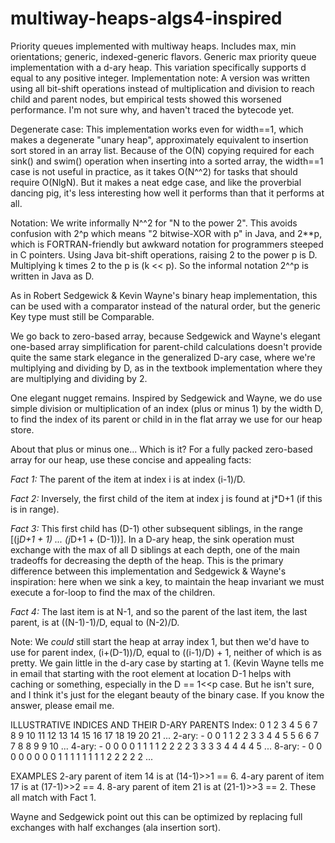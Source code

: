 # multiway-heaps-algs4-inspired
Priority queues implemented with multiway heaps. Includes max, min orientations; generic, indexed-generic flavors.
 Generic max priority queue implementation with a d-ary heap. This
 variation specifically supports d equal to any positive integer.
 Implementation note: A version was written using all bit-shift operations
 instead of multiplication and division to reach child and parent
 nodes, but empirical tests showed this worsened performance. I'm not sure why, 
 and haven't traced the bytecode yet.

Degenerate case: This implementation works even for width==1, which makes a
degenerate "unary heap", approximately equivalent to insertion sort stored
in an array list. Because of the O(N) copying required for each sink() and
swim() operation when inserting into a sorted array, the width==1 case is
not useful in practice, as it takes O(N^^2) for tasks that should require
O(NlgN). But it makes a neat edge case, and like the proverbial dancing
pig, it's less interesting how well it performs than that it performs at
all.

Notation: We write informally N^^2 for "N to the power 2". This avoids confusion with
2^p which means "2 bitwise-XOR with p" in Java, and 2**p, which is FORTRAN-friendly but awkward
notation for programmers steeped in C pointers. Using Java bit-shift
operations, raising 2 to the power p is D. Multiplying k times 2 to the
p is (k << p). So the informal notation 2^^p is written in Java as D.

As in Robert Sedgewick & Kevin Wayne's binary heap implementation, this can
be used with a comparator instead of the natural order, but the generic Key
type must still be Comparable.

We go back to zero-based array, because Sedgewick and Wayne's elegant
one-based array simplification for parent-child calculations doesn't provide
quite the same stark elegance in the generalized D-ary case, where we're
multiplying and dividing by D, as in the textbook implementation where
they are multiplying and dividing by 2.

One elegant nugget remains. Inspired by Sedgewick and Wayne, we do use simple
division or multiplication of an index (plus or minus 1) by the width D, to find
the index of its parent or child in in the flat array we use for our heap store.

About that plus or minus one... Which is it? For a fully packed zero-based
array for our heap, use these concise and appealing facts:

*Fact 1:* The parent of the item at index i is at index (i-1)/D.

*Fact 2:* Inversely, the first child of the item at index j is found at
j*D+1 (if this is in range).

*Fact 3:* This first child has (D-1) other subsequent siblings, in the
range [(j*D+1 + 1) ... (j*D+1 + (D-1))]. In a D-ary heap,
the sink operation must exchange with the max of all D siblings at each
depth, one of the main tradeoffs for decreasing the depth of the heap. This
is the primary difference between this implementation and Sedgewick & Wayne's
inspiration: here when we sink a key, to maintain the heap invariant we must
execute a for-loop to find the max of the children.

*Fact 4:* The last item is at N-1, and so the parent of the last item, the
last parent, is at ((N-1)-1)/D, equal to (N-2)/D.

Note: We *could* still start the heap at array index 1, but then we'd have
to use for parent index, (i+(D-1))/D, equal to ((i-1)/D) + 1, neither
of which is as pretty. We gain little in the d-ary case by starting at 1.
(Kevin Wayne tells me in email that starting with the root element at
location D-1 helps with caching or something, especially in the D == 1<<p case.
But he isn't sure, and I think it's just for the elegant beauty of the binary
case. If you know the answer, please email me.

ILLUSTRATIVE INDICES AND THEIR D-ARY PARENTS
Index:  0  1  2  3  4  5  6  7  8  9 10 11 12 13 14 15 16 17 18 19 20 21 ...
2-ary:  -  0  0  1  1  2  2  3  3  4  4  5  5  6  6  7  7  8  8  9  9 10 ...
4-ary:  -  0  0  0  0  1  1  1  1  2  2  2  2  3  3  3  3  4  4  4  4  5 ...
8-ary:  -  0  0  0  0  0  0  0  0  1  1  1  1  1  1  1  1  2  2  2  2  2 ...

EXAMPLES
2-ary parent of item 14 is at (14-1)>>1 == 6.
4-ary parent of item 17 is at (17-1)>>2 == 4.
8-ary parent of item 21 is at (21-1)>>3 == 2.
These all match with Fact 1.

Wayne and Sedgewick point out this can be optimized by replacing full
exchanges with half exchanges (ala insertion sort).

